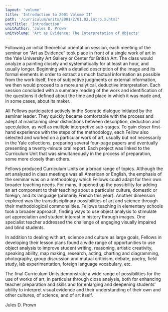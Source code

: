 ```yaml
---
layout: 'volume'
title: 'Introduction to 2001 Volume II'
path: '/curriculum/units/2001/2/01.02.intro.x.html'
unitTitle: 'Introduction'
unitAuthor: 'Jules D. Prown'
unitVolume: 'Art as Evidence: The Interpretation of Objects'
---
```


<body>
<p>
  Following an initial theoretical orientation session, each meeting of the seminar on “Art as Evidence” took place in front of a single work of art in the Yale University Art Gallery or Center for British Art. The class would analyze a painting closely and systematically for at least an hour, and usually longer. Beginning with a detailed description of the image and its formal elements in order to extract as much factual information as possible from the work itself, free of subjective judgments or external information, we then would proceed to a more analytical, deductive interpretation. Each session concluded with a summary reading of the work and identification of the questions it defined about the time and place in which it was made and, in some cases, about its maker.
 </p>
<p>
  All Fellows participated actively in the Socratic dialogue initiated by the seminar leader. They quickly became comfortable with the process and adept at maintaining clear distinctions between description, deduction and speculation, as well as multiple interpretive sub-stages. To gain closer first-hand experience with the steps of the methodology, each Fellow also selected and worked on a particular work of art, usually but not necessarily in the Yale collections, preparing several four-page papers and eventually presenting a twenty-minute oral report. Each project was linked to the Curriculum Unit that was simultaneously in the process of preparation, some more closely than others.
 </p>
<p>
  Fellows produced Curriculum Units on a broad range of topics. Although the art analyzed in class meetings was all American or English, the emphasis of the seminar was on a methodology which Fellows could adapt for their own broader teaching needs. For many, it opened up the possibility for adding an art component to their teaching about a particular culture, domestic or foreign, and its language (primarily French this year). Another dimension explored was the transdisciplinary possibilities of art and science through their methodological commonalities. Fellows teaching in elementary schools took a broader approach, finding ways to use object analysis to stimulate art appreciation and student interest in history through images. One specialist teacher addressed the challenge of engaging visually impaired and blind students.
 </p>
<p>
  In addition to dealing with art, science and culture as large goals, Fellows in developing their lesson plans found a wide range of opportunities to use object analysis to improve student writing, reasoning, artistic creativity, speaking ability, map making, research, acting, charting and diagramming, photography, group discussion and mutual criticism, debate, poetry, field study, lab experimentation, foreign language vocabulary, etc.
 </p>
<p>
  The final Curriculum Units demonstrate a wide range of possibilities for the use of works of art, in particular through close analysis, both for enhancing teacher preparation and skills and for enlarging and deepening students’ ability to interpret visual evidence and their understanding of their own and other cultures, of science, and of art itself.
 </p>
<p>
  Jules D. Prown
 </p>

</body>
